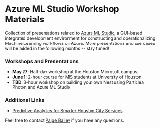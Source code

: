 # Azure ML Studio Workshop Materials
Collection of presentations related to [Azure ML Studio](https://studio.azureml.net/), a GUI-based integrated development environment for constructing and operationalizing Machine Learning workflows on Azure.  More presentations and use cases will be added in the following months -- stay tuned!

### Workshops and Presentations
* **May 27**: Half-day workshop at the Houston Microsoft campus.
* **June 1**: 2-hour course for MIS students at University of Houston
* **TBD**: 3-hour workshop on building your own Nest using Particlea Photon and Azure ML Studio

### Additional Links
* [Predictive Analytics for Smarter Houston City Services](https://devpost.com/software/predictive-analytics-for-houston-city-services) 

Feel free to contact [Paige Bailey](mailto:dynamicwebpaige@gmail.com) if you have any questions.
